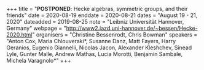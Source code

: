 +++
title = "<b>POSTPONED</b>: Hecke algebras, symmetric groups, and their friends"
date = 2020-08-19
enddate = 2020-08-21
dates = "August 19 - 21, 2020"
dateadded = 2019-08-25
note = "Leibniz Universität Hannover, Germany"
webpage = "http://www2.iazd.uni-hannover.de/~bessen/Hecke-2020.html"
organisers = "Christine Bessenrodt, Chris Bowman"
speakers = "Anton Cox, Maria Chlouveraki*, Susanne Danz, Matt Fayers, Harry Geranios, Eugenio Giannelli, Nicolas Jacon, Alexander Kleshchev, Sinead Lyle, Gunter Malle, Andrew Mathas, Lucia Morotti, Benjamin Sambale, Michela Varagnolo*"
+++
